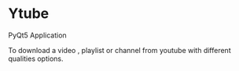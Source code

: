 # Ytube
PyQt5 Application

To download a video , playlist or channel from youtube with different qualities options.
